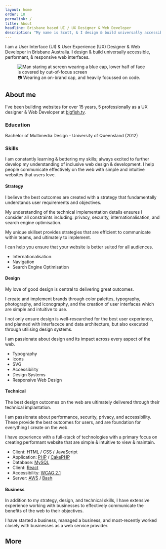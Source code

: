 ```yaml
---
layout: home
order: 10
permalink: /
title: About
headline: Brisbane based UI / UX Designer & Web Developer
description: "My name is Scott, & I design & build universally accessible, performant, & responsive web interfaces."
---
```


I am a User Interface (UI) & User Experience (UX) Designer & Web Developer in Brisbane Australia. I design & build universally accessible, performant, & responsive web interfaces.

<figure>
  <img src="{{ site.baseurl }}/assets/images/photo.jpg" alt="Man staring at screen wearing a blue cap, lower half of face is covered by out-of-focus screen">
  <figcaption>📷 Wearing an on-brand cap, and heavily focussed on code.</figcaption>
</figure>


## About me

I've been building websites for over 15 years, 5 professionally as a UX designer & Web Developer at [bigfish.tv](https://bigfish.tv).

### Education 

Bachelor of Multimedia Design - University of Queensland (2012)

### Skills

I am constantly learning & bettering my skills; always excited to further develop my understanding of inclusive web design & development. I help people communicate effectively on the web with simple and intuitive websites that users love.

#### Strategy

I believe the best outcomes are created with a strategy that fundamentally understands user requirements and objectives.

My understanding of the technical implementation details ensures I consider all constraints including: privacy, security, internationalisation, and search engine optimisation. 

My unique skillset provides strategies that are efficient to communicate within teams, and ultimately to implement.

I can help you ensure that your website is better suited for all audiences.

- Internationalisation
- Navigation
- Search Engine Optimisation

#### Design

My love of good design is central to delivering great outcomes. 

I create and implement brands through color palettes, typography, photography, and iconography, and the creation of user interfaces which are simple and intuitive to use.

I not only ensure design is well-researched for the best user experience, and planned with interfacece and data architecture, but also executed through utilising design systems. 

I am passionate about design and its impact across every aspect of the web. 

- Typography
- Icons
- SVG
- Accessibility
- Design Systems
- Responsive Web Design

#### Technical

The best design outcomes on the web are ultimately delivered through their technical implantation.

I am passionate about performance, security, privacy, and accessibility. These provide the best outcomes for users, and are foundation for everything I create on the web. 

I have experience with a full-stack of technologies with a primary focus on creating performant website that are simple & intuitive to view & maintain.

- Client: HTML / CSS / JavaScript
- Application: [PHP](https://www.php.net/) / [CakePHP](https://cakephp.org/)
- Database: [MySQL](https://www.mysql.com/)
- Client: [React](https://reactjs.org/)
- Accessibility: [WCAG 2.1](https://www.w3.org/WAI/standards-guidelines/wcag/)
- Server: [AWS](https://aws.amazon.com/) / [Bash](https://en.wikipedia.org/wiki/Bash_(Unix_shell))

#### Business

In addition to my strategy, design, and technical skills, I have extensive experience working with businesses to effectively communicate the benefits of the web to their objectives.

I have started a business, managed a business, and most-recently worked closely with businesses as a web service provider.

## More